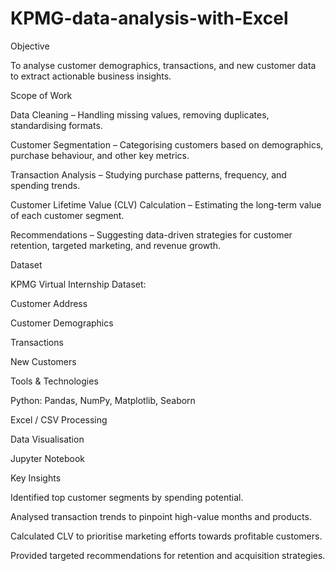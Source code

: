 # KPMG-data-analysis-with-Excel
Objective

To analyse customer demographics, transactions, and new customer data to extract actionable business insights.

Scope of Work

Data Cleaning – Handling missing values, removing duplicates, standardising formats.

Customer Segmentation – Categorising customers based on demographics, purchase behaviour, and other key metrics.

Transaction Analysis – Studying purchase patterns, frequency, and spending trends.

Customer Lifetime Value (CLV) Calculation – Estimating the long-term value of each customer segment.

Recommendations – Suggesting data-driven strategies for customer retention, targeted marketing, and revenue growth.

Dataset

KPMG Virtual Internship Dataset:

Customer Address

Customer Demographics

Transactions

New Customers

Tools & Technologies

Python: Pandas, NumPy, Matplotlib, Seaborn

Excel / CSV Processing

Data Visualisation

Jupyter Notebook

Key Insights

Identified top customer segments by spending potential.

Analysed transaction trends to pinpoint high-value months and products.

Calculated CLV to prioritise marketing efforts towards profitable customers.

Provided targeted recommendations for retention and acquisition strategies.
